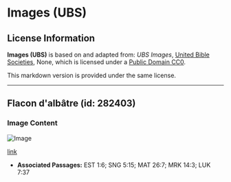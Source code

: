 # Images (UBS)

## License Information

**Images (UBS)** is based on and adapted from: _UBS Images_, [United Bible Societies](https://unitedbiblesocieties.org/), None, which is licensed under a [Public Domain CC0](https://creativecommons.org/public-domain/cc0/).

This markdown version is provided under the same license.



--------------------------------

## Flacon d'albâtre (id: 282403)

### Image Content

![Image](https://cdn.aquifer.bible/aquifer-content/resources/Media/WEB-0019_alabaster_flacon.jpg)

[link](https://cdn.aquifer.bible/aquifer-content/resources/Media/WEB-0019_alabaster_flacon.jpg)

* **Associated Passages:** EST 1:6; SNG 5:15; MAT 26:7; MRK 14:3; LUK 7:37

